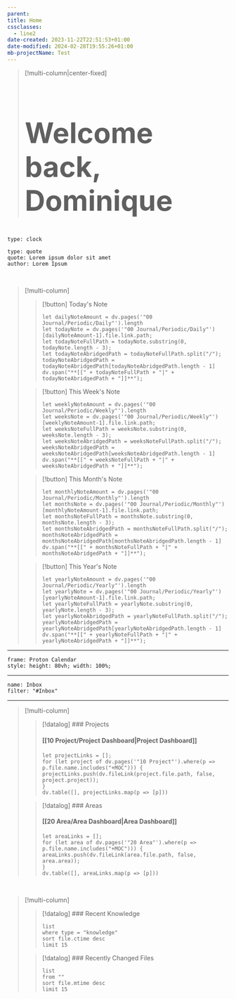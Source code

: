 ```yaml
---
parent: 
title: Home
cssclasses:
  - line2
date-created: 2023-11-22T22:51:53+01:00
date-modified: 2024-02-28T19:55:26+01:00
mb-projectName: Test
---
```


> [!multi-column|center-fixed]
> <h1 style="font-size: 4rem">Welcome back, Dominique</h1>

```widgets
type: clock
```

```widgets
type: quote
quote: Lorem ipsum dolor sit amet
author: Lorem Ipsum
```

<br>

> [!multi-column]
>
> > [!button]
> > Today's Note
> >
> > ```dataviewjs
> > let dailyNoteAmount = dv.pages('"00 Journal/Periodic/Daily"').length 
> > let todayNote = dv.pages('"00 Journal/Periodic/Daily"')[dailyNoteAmount-1].file.link.path;
> > let todayNoteFullPath = todayNote.substring(0, todayNote.length - 3);
> > let todayNoteAbridgedPath = todayNoteFullPath.split("/");
> > todayNoteAbridgedPath = todayNoteAbridgedPath[todayNoteAbridgedPath.length - 1]
> > dv.span("**[[" + todayNoteFullPath + "|" + todayNoteAbridgedPath + "]]**");
> > ```
>
> > [!button]
> > This Week's Note
> >
> > ```dataviewjs
> > let weeklyNoteAmount = dv.pages('"00 Journal/Periodic/Weekly"').length 
> > let weeksNote = dv.pages('"00 Journal/Periodic/Weekly"')[weeklyNoteAmount-1].file.link.path;
> > let weeksNoteFullPath = weeksNote.substring(0, weeksNote.length - 3);
> > let weeksNoteAbridgedPath = weeksNoteFullPath.split("/");
> > weeksNoteAbridgedPath = weeksNoteAbridgedPath[weeksNoteAbridgedPath.length - 1]
> > dv.span("**[[" + weeksNoteFullPath + "|" + weeksNoteAbridgedPath + "]]**");
> > ```
>
> > [!button]
> > This Month's Note
> >
> > ```dataviewjs
> > let monthlyNoteAmount = dv.pages('"00 Journal/Periodic/Monthly"').length 
> > let monthsNote = dv.pages('"00 Journal/Periodic/Monthly"')[monthlyNoteAmount-1].file.link.path;
> > let monthsNoteFullPath = monthsNote.substring(0, monthsNote.length - 3);
> > let monthsNoteAbridgedPath = monthsNoteFullPath.split("/");
> > monthsNoteAbridgedPath = monthsNoteAbridgedPath[monthsNoteAbridgedPath.length - 1]
> > dv.span("**[[" + monthsNoteFullPath + "|" + monthsNoteAbridgedPath + "]]**");
> > ```
>
> > [!button]
> > This Year's Note
> >
> > ```dataviewjs
> > let yearlyNoteAmount = dv.pages('"00 Journal/Periodic/Yearly"').length 
> > let yearlyNote = dv.pages('"00 Journal/Periodic/Yearly"')[yearlyNoteAmount-1].file.link.path;
> > let yearlyNoteFullPath = yearlyNote.substring(0, yearlyNote.length - 3);
> > let yearlyNoteAbridgedPath = yearlyNoteFullPath.split("/");
> > yearlyNoteAbridgedPath = yearlyNoteAbridgedPath[yearlyNoteAbridgedPath.length - 1]
> > dv.span("**[[" + yearlyNoteFullPath + "|" + yearlyNoteAbridgedPath + "]]**");
> > ```

---

```custom-frames
frame: Proton Calendar
style: height: 80vh; width: 100%;
```

---

```todoist
name: Inbox
filter: "#Inbox"
```

---

> [!multi-column]
>
> > [!datalog] ### Projects
> >
> > #### [[10 Project/Project Dashboard|Project Dashboard]]
> >
> > ```dataviewjs
> > let projectLinks = [];
> > for (let project of dv.pages('"10 Project"').where(p => p.file.name.includes("+MOC"))) {
> > projectLinks.push(dv.fileLink(project.file.path, false, project.project));
> > }
> > dv.table([], projectLinks.map(p => [p]))
> > ```
>
> > [!datalog] ### Areas
> >
> > #### [[20 Area/Area Dashboard|Area Dashboard]]
> >
> > ```dataviewjs
> > let areaLinks = [];
> > for (let area of dv.pages('"20 Area"').where(p => p.file.name.includes("+MOC"))) {
> > areaLinks.push(dv.fileLink(area.file.path, false, area.area));
> > }
> > dv.table([], areaLinks.map(p => [p]))
> > ```

<br>

> [!multi-column]
>
> > [!datalog] ### Recent Knowledge
> >
> > ```dataview
> > list 
> > where type = "knowledge"
> > sort file.ctime desc
> > limit 15
> > ```
>
> > [!datalog] ### Recently Changed Files
> >
> > ```dataview
> > list 
> > from ""
> > sort file.mtime desc
> > limit 15
> > ```
